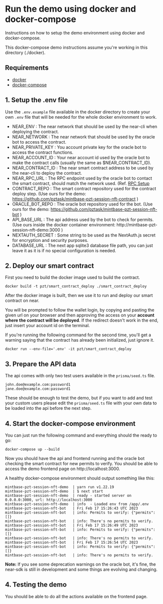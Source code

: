 # Run the demo using docker and docker-compose

Instructions on how to setup the demo environment using docker and docker-compose.

This docker-compose demo instructions assume you're working in this directory (./docker).

## Requirements

- [docker](https://docs.docker.com/get-docker/)
- [docker-compose](https://docs.docker.com/compose/install/)

## 1. Setup the .env file

Use the `.env.example` file available in the docker directory to create your own `.env` file that will be needed for the whole docker environment to work.

- NEAR_ENV : The near network that should be used by the near-cli when deploying the contract.
- NEAR_NETWORK : The near network that should be used by the oracle bot to access the contract.
- NEAR_PRIVATE_KEY : You account private key for the oracle bot to access the contract functions.
- NEAR_ACCOUNT_ID : Your near account id used by the oracle bot to make the contract calls (usually the same as $NEAR_CONTRACT_ID).
- NEAR_CONTRACT_ID : The near smart contract address to be used by the near-cli to deploy the contract.
- NEAR_RPC_URL : The RPC endpoint used by the oracle bot to contact the smart contract, should match the network used. (Ref. [RPC Setup](https://docs.near.org/api/rpc/setup)
- CONTRACT_REPO : The smart contract repository used for the contract deploy step. (Use ours for the demo: https://github.com/pztask/mintbase-pzt-session-nft-contract )
- ORACLE_BOT_REPO : The oracle bot repository used for the bot. (Use ours for the demo: https://github.com/pztask/mintbase-pzt-session-nft-bot )
- API_BASE_URL : The api address used by the bot to check for permits. (Use ours inside the docker container environment: http://mintbase-pzt-session-nft-demo:3000 )
- NEXTAUTH_SECRET : Some string to be used as the NextAuth.js secret for encryption and security purposes.
- DATABASE_URL : The next app sqlite3 database file path, you can just leave it as it is if no special configuration is needed.

## 2. Deploy our smart contract

First you need to build the docker image used to build the contract.

```
docker build -t pzt/smart_contract_deploy ./smart_contract_deploy
```

After the docker image is built, then we use it to run and deploy our smart contract on near.

You will be prompted to follow the wallet login, by copying and pasting the given url on your browser and then approving the access on your **account where the contract will be deployed**. If the redirect doesn't work in the end, just insert your account id on the terminal.

If you're running the following command for the second time, you'll get a warning saying that the contract has already been initialized, just ignore it.

```
docker run --env-file='.env' -it pzt/smart_contract_deploy
```

## 3. Prepare the API data

The api comes with only two test users available in the `prisma/seed.ts` file.

```
john.doe@example.com:password1
jane.doe@example.com:password1
```

These should be enough to test the demo, but if you want to add and test your custom users please edit the `prisma/seed.ts` file with your own data to be loaded into the api before the next step.

## 4. Start the docker-compose environment

You can just run the following command and everything should the ready to go:

```
docker-compose up --build
```

Now you should have the api and frontend running and the oracle bot checking the smart contract for new permits to verify. You should be able to access the demo frontend page on http://localhost:3000.

A healthy docker-compose environment should output something like this:

```
mintbase-pzt-session-nft-demo  | yarn run v1.22.19
mintbase-pzt-session-nft-demo  | $ next start
mintbase-pzt-session-nft-demo  | ready - started server on 0.0.0.0:3000, url: http://localhost:3000
mintbase-pzt-session-nft-demo  | info  - Loaded env from /app/.env
mintbase-pzt-session-nft-bot   | Fri Feb 17 15:26:43 UTC 2023
mintbase-pzt-session-nft-bot   | info: Permits to verify: {"permits":[]}
mintbase-pzt-session-nft-bot   | info: There's no permits to verify.
mintbase-pzt-session-nft-bot   | Fri Feb 17 15:26:49 UTC 2023
mintbase-pzt-session-nft-bot   | info: Permits to verify: {"permits":[]}
mintbase-pzt-session-nft-bot   | info: There's no permits to verify.
mintbase-pzt-session-nft-bot   | Fri Feb 17 15:26:54 UTC 2023
mintbase-pzt-session-nft-bot   | info: Permits to verify: {"permits":[]}
mintbase-pzt-session-nft-bot   | info: There's no permits to verify.
```

**Note:** If you see some deprecation warnings on the oracle bot, it's fine, the near-sdk is still in development and some things are evolving and changing.

## 4. Testing the demo

You should be able to do all the actions available on the frontend page.
